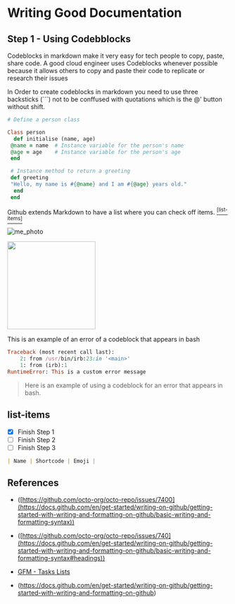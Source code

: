 # Writing Good Documentation

## Step 1 - Using Codebblocks


Codeblocks in markdown make it very easy for tech people to copy, paste, share code.
A good cloud engineer uses Codeblocks whenever possible because it allows others to copy and paste their code to replicate or research their issues



In Order to create codeblocks in markdown you need to use three backsticks (```) not to be conffused with quotations which is the @' button without shift. 

``` ruby
# Define a person class

Class person
  def initialise (name, age)
 @name = name  # Instance variable for the person's name
 @age = age    # Instance variable for the person's age
 end

 # Instance method to return a greeting
 def greeting
 "Hello, my name is #{@name} and I am #{@age} years old."
  end
 end
```
Github extends Markdown to have a list where you can check off items. [<sup>[list-items]</sup>](#list-items)


![me_photo](https://github.com/user-attachments/assets/b7c6159d-eee6-477b-a235-62187fb86e10)

<img width="200px" src="https://github.com/user-attachments/assets/b7c6159d-eee6-477b-a235-62187fb86e10" />

This is an example of an error of a codeblock that appears in bash

``` ruby
Traceback (most recent call last):
    2: from /usr/bin/irb:23:in '<main>'
    1: from (irb):1
RuntimeError: This is a custom error message
```

> Here is an example of using a codeblock for an error that appears in bash.



## list-items
- [x] Finish Step 1
- [ ] Finish Step 2
- [ ] Finish Step 3      

``` md
| Name | Shortcode | Emoji |
```

## References

- ([https://github.com/octo-org/octo-repo/issues/7400](https://docs.github.com/en/get-started/writing-on-github/getting-started-with-writing-and-formatting-on-github/basic-writing-and-formatting-syntax))
- ([https://github.com/octo-org/octo-repo/issues/740](https://docs.github.com/en/get-started/writing-on-github/getting-started-with-writing-and-formatting-on-github/basic-writing-and-formatting-syntax#headings))
- [GFM - Tasks Lists](https://docs.github.com/en/get-started/writing-on-github/getting-started-with-writing-and-formatting-on-github/basic-writing-and-formatting-syntax#images)

- (https://docs.github.com/en/get-started/writing-on-github/getting-started-with-writing-and-formatting-on-github)

